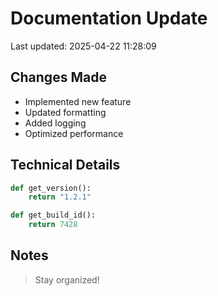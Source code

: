 # Documentation Update

Last updated: 2025-04-22 11:28:09

## Changes Made
- Implemented new feature
- Updated formatting
- Added logging
- Optimized performance

## Technical Details
```python
def get_version():
    return "1.2.1"

def get_build_id():
    return 7428
```

## Notes
> Stay organized!
